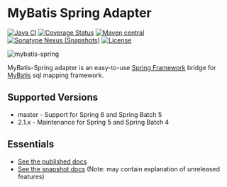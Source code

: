MyBatis Spring Adapter
======================

[![Java CI](https://github.com/mybatis/spring/actions/workflows/ci.yaml/badge.svg)](https://github.com/mybatis/spring/actions/workflows/ci.yaml)
[![Coverage Status](https://coveralls.io/repos/mybatis/spring/badge.svg?branch=master&service=github)](https://coveralls.io/github/mybatis/spring?branch=master)
[![Maven central](https://maven-badges.herokuapp.com/maven-central/org.mybatis/mybatis-spring/badge.svg)](https://maven-badges.herokuapp.com/maven-central/org.mybatis/mybatis-spring)
[![Sonatype Nexus (Snapshots)](https://img.shields.io/nexus/s/https/oss.sonatype.org/org.mybatis/mybatis-spring.svg)](https://oss.sonatype.org/content/repositories/snapshots/org/mybatis/mybatis-spring/)
[![License](https://img.shields.io/:license-apache-brightgreen.svg)](https://www.apache.org/licenses/LICENSE-2.0.html)

![mybatis-spring](https://mybatis.org/images/mybatis-logo.png)

MyBatis-Spring adapter is an easy-to-use [Spring Framework](https://github.com/spring-projects/spring-framework) bridge for [MyBatis](https://github.com/mybatis/mybatis-3) sql mapping framework.

Supported Versions
------------------

- master - Support for Spring 6 and Spring Batch 5
- 2.1.x - Maintenance for Spring 5 and Spring Batch 4

Essentials
----------

* [See the published docs](https://mybatis.org/spring/)
* [See the snapshot docs](src/site/markdown) (Note: may contain explanation of unreleased features)
